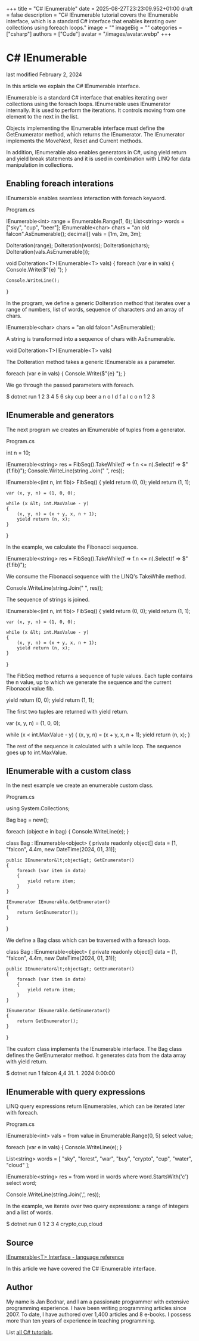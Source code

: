 +++
title = "C# IEnumerable"
date = 2025-08-27T23:23:09.952+01:00
draft = false
description = "C# IEnumerable tutorial covers the IEnumerable interface, which is a standard C# interface that enables iterating over collections using foreach loops."
image = ""
imageBig = ""
categories = ["csharp"]
authors = ["Cude"]
avatar = "/images/avatar.webp"
+++

# C# IEnumerable

last modified February 2, 2024

 

In this article we explain the C# IEnumerable interface.

IEnumerable is a standard C# interface that enables iterating over
collections using the foreach loops. IEnumerable uses
IEnumerator internally. It is used to perform the iterations. It
controls moving from one element to the next in the list.

Objects implementing the IEnumerable interface must define the
GetEnumerator method, which returns the IEnumerator.
The IEnumerator implements the MoveNext,
Reset and Current methods.

In addition, IEnumerable also enables generators in C#, using
yield return and yield break statements and it is used
in combination with LINQ for data manipulation in collections.

## Enabling foreach interations

IEnumerable enables seamless interaction with foreach
keyword.

Program.cs
  

IEnumerable&lt;int&gt; range = Enumerable.Range(1, 6);
List&lt;string&gt; words = ["sky", "cup", "beer"];
IEnumerable&lt;char&gt; chars = "an old falcon".AsEnumerable();
decimal[] vals = [1m, 2m, 3m];

DoIteration(range);
DoIteration(words);
DoIteration(chars);
DoIteration(vals.AsEnumerable());

void DoIteration&lt;T&gt;(IEnumerable&lt;T&gt; vals)
{
    foreach (var e in vals)
    {
        Console.Write($"{e} ");
    }

    Console.WriteLine();
}

In the program, we define a generic DoIteration method that
iterates over a range of numbers, list of words, sequence of characters and an
array of chars. 

IEnumerable&lt;char&gt; chars = "an old falcon".AsEnumerable();

A string is transformed into a sequence of chars with AsEnumerable.

void DoIteration&lt;T&gt;(IEnumerable&lt;T&gt; vals)

The DoIteration method takes a generic IEnumerable
as a parameter.

foreach (var e in vals)
{
    Console.Write($"{e} ");
}

We go through the passed parameters with foreach.

$ dotnet run
1 2 3 4 5 6
sky cup beer
a n   o l d   f a l c o n
1 2 3

## IEnumerable and generators

The next program we creates an IEnumerable of tuples from a
generator.

Program.cs
  

int n = 10;

IEnumerable&lt;string&gt; res = FibSeq().TakeWhile(f =&gt; f.n &lt;= n).Select(f =&gt; $"{f.fib}");
Console.WriteLine(string.Join(" ", res));

IEnumerable&lt;(int n, int fib)&gt; FibSeq()
{
    yield return (0, 0);
    yield return (1, 1);

    var (x, y, n) = (1, 0, 0);

    while (x &lt; int.MaxValue - y)
    {
        (x, y, n) = (x + y, x, n + 1);
        yield return (n, x);
    }
}

In the example, we calculate the Fibonacci sequence.

IEnumerable&lt;string&gt; res = FibSeq().TakeWhile(f =&gt; f.n &lt;= n).Select(f =&gt; $"{f.fib}");

We consume the Fibonacci sequence with the LINQ's TakeWhile method.

Console.WriteLine(string.Join(" ", res));

The sequence of strings is joined.

IEnumerable&lt;(int n, int fib)&gt; FibSeq()
{
    yield return (0, 0);
    yield return (1, 1);

    var (x, y, n) = (1, 0, 0);

    while (x &lt; int.MaxValue - y)
    {
        (x, y, n) = (x + y, x, n + 1);
        yield return (n, x);
    }
}

The FibSeq method returns a sequence of tuple values. Each tuple
contains the n value, up to which we generate the sequence and 
the current Fibonacci value fib.

yield return (0, 0);
yield return (1, 1);

The first two tuples are returned with yield return.

var (x, y, n) = (1, 0, 0);

while (x &lt; int.MaxValue - y)
{
    (x, y, n) = (x + y, x, n + 1);
    yield return (n, x);
}

The rest of the sequence is calculated with a while loop. The sequence goes 
up to int.MaxValue.

## IEnumerable with a custom class

In the next example we create an enumerable custom class.

Program.cs
  

using System.Collections;

Bag bag = new();

foreach (object e in bag)
{
    Console.WriteLine(e);
}

class Bag : IEnumerable&lt;object&gt;
{
    private readonly object[] data = [1, "falcon", 4.4m, new DateTime(2024, 01, 31)];

    public IEnumerator&lt;object&gt; GetEnumerator()
    {
        foreach (var item in data)
        {
            yield return item;
        }
    }

    IEnumerator IEnumerable.GetEnumerator()
    {
        return GetEnumerator();
    }
}

We define a Bag class which can be traversed with a foreach
loop.

class Bag : IEnumerable&lt;object&gt;
{
    private readonly object[] data = [1, "falcon", 4.4m, new DateTime(2024, 01, 31)];

    public IEnumerator&lt;object&gt; GetEnumerator()
    {
        foreach (var item in data)
        {
            yield return item;
        }
    }

    IEnumerator IEnumerable.GetEnumerator()
    {
        return GetEnumerator();
    }
}

The custom class implements the IEnumerable interface. The
Bag class defines the GetEnumerator method. It
generates data from the data array with yield return.

$ dotnet run
1
falcon
4,4
31. 1. 2024 0:00:00

## IEnumerable with query expressions

LINQ query expressions return IEnumerables, which can be iterated 
later with foreach.

Program.cs
  

IEnumerable&lt;int&gt; vals = from value in Enumerable.Range(0, 5)
                              select value;

foreach (var e in vals)
{
    Console.WriteLine(e);
}

List&lt;string&gt; words = [ "sky", "forest", "war", "buy",
    "crypto", "cup", "water", "cloud" ];

IEnumerable&lt;string&gt; res = from word in words
                                where word.StartsWith('c')
                                select word;

Console.WriteLine(string.Join(',', res));

In the example, we iterate over two query expressions: a range of integers and 
a list of words.

$ dotnet run 
0
1
2
3
4
crypto,cup,cloud

## Source

[IEnumerable&lt;T&gt; Interface - language reference](https://learn.microsoft.com/en-us/dotnet/api/system.collections.generic.ienumerable-1?view=net-8.0)

In this article we have covered the C# IEnumerable interface.

## Author

My name is Jan Bodnar, and I am a passionate programmer with extensive
programming experience. I have been writing programming articles since 2007.
To date, I have authored over 1,400 articles and 8 e-books. I possess more
than ten years of experience in teaching programming.

List [all C# tutorials](/csharp/).